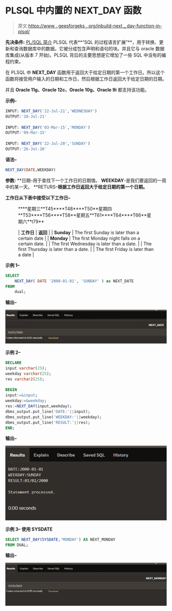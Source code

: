 # PLSQL 中内置的 NEXT_DAY 函数

> 原文:[https://www . geesforgeks . org/inbuild-next _ day-function-in-plsql/](https://www.geeksforgeeks.org/inbuilt-next_day-function-in-plsql/)

**先决条件:** [PL/SQL 简介](https://www.geeksforgeeks.org/plsql-introduction/)
PLSQL 代表**“SQL 的过程语言扩展”**，用于转换、更新和查询数据库中的数据。它被分成包含声明和语句的块。并且它与 oracle 数据库集成(从版本 7 开始)。PLSQL 背后的主要思想是它增加了一些 SQL 中没有的编程约束。

在 PLSQL 中 **NEXT_DAY** 函数用于返回大于给定日期的第一个工作日。所以这个函数将接受用户输入的日期和工作日，然后根据工作日返回大于给定日期的日期。

并且 **Oracle 11g、Oracle 12c、Oracle 10g、Oracle 9i** 都支持该功能。

**示例–**

```sql
INPUT: NEXT_DAY('22-Jul-21','WEDNESDAY')
OUTPUT:'28-Jul-21'

INPUT: NEXT_DAY('03-Mar-15','MONDAY')
OUTPUT:'09-Mar-15'

INPUT: NEXT_DAY('22-Jul-20','SUNDAY')
OUTPUT:'26-Jul-20'
```

**语法–**

```sql
NEXT_DAY(DATE,WEEKDAY)
```

**参数:**
**日期–用于查找下一个工作日的日期值。
**WEEKDAY**-是我们要返回的一周中的某一天。
**RETURS–**根据工作日返回大于给定日期的第一个日期。**

**工作日从下表中接受以下工作日–**

<figure class="table">****星期三**T45****T48****T50**星期四**T53****T56****T58**星期五**T61****T64****T66**星期六**t79**

| **工作日** | **返回** |
| **Sunday** | The first Sunday is later than a certain date |
| **Monday** | The first Monday night falls on a certain date. |
| The first Wednesday is later than a date. |
| The first Thursday is later than a date. |
| The first Friday is later than a date |

</figure>

****示例 1–****

```sql
SELECT 
    NEXT_DAY( DATE '2000-01-01', 'SUNDAY' ) as NEXT_DATE
FROM
    dual;
```

****输出–****

**![](img/f33148644832f38a6cfec5be4dc47f55.png)**

****示例 2–****

```sql
DECLARE
input varchar(25);
weekday varchar(25);
res varchar2(25);

BEGIN
input:=&input;
weekday:=&weekday;
res:=NEXT_DAY(input,weekday);
dbms_output.put_line('DATE:'||input);
dbms_output.put_line('WEEKDAY:'||weekday);
dbms_output.put_line('RESULT:'||res);
END;
```

****输出–****

**![](img/36ef0dedae1fa6aaefad5f3c0b7b40cc.png)**

****示例 3–**
使用 SYSDATE**

```sql
SELECT NEXT_DAY(SYSDATE,'MONDAY') AS NEXT_MONDAY
FROM DUAL;
```

****输出–****

**![](img/8da6f6cabb462398ee55210955b5ef31.png)**